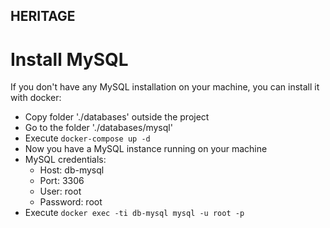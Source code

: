## HERITAGE

# Install MySQL
If you don't have any MySQL installation on your machine, you can install it with docker:

- Copy folder './databases' outside the project
- Go to the folder './databases/mysql'
- Execute ```docker-compose up -d```
- Now you have a MySQL instance running on your machine
- MySQL credentials:
    - Host: db-mysql
    - Port: 3306
    - User: root
    - Password: root
- Execute ```docker exec -ti db-mysql mysql -u root -p```
